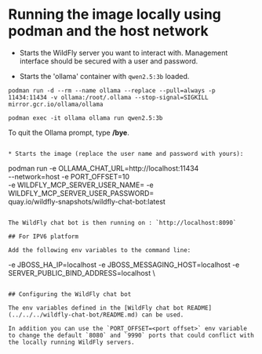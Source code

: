 #  Running the image locally using podman and the host network

* Starts the WildFly server you want to interact with. Management interface should be secured with a user and password.

* Starts the 'ollama' container with `qwen2.5:3b` loaded.

```shell
podman run -d --rm --name ollama --replace --pull=always -p 11434:11434 -v ollama:/root/.ollama --stop-signal=SIGKILL mirror.gcr.io/ollama/ollama

podman exec -it ollama ollama run qwen2.5:3b
```
To quit the Ollama prompt, type **/bye**.
```

* Starts the image (replace the user name and password with yours):

```
podman run -e OLLAMA_CHAT_URL=http://localhost:11434 \
--network=host -e PORT_OFFSET=10 \
-e WILDFLY_MCP_SERVER_USER_NAME=<your admin user> -e WILDFLY_MCP_SERVER_USER_PASSWORD=<your admin password> \
quay.io/wildfly-snapshots/wildfly-chat-bot:latest
```

The WildFly chat bot is then running on : `http://localhost:8090`

## For IPV6 platform

Add the following env variables to the command line:

```
-e JBOSS_HA_IP=localhost -e JBOSS_MESSAGING_HOST=localhost -e SERVER_PUBLIC_BIND_ADDRESS=localhost \
```

## Configuring the WildFly chat bot

The env variables defined in the [WildFly chat bot README](../../../wildfly-chat-bot/README.md) can be used.

In addition you can use the `PORT_OFFSET=<port offset>` env variable to change the default `8080` and `9990` ports that could conflict with 
the locally running WildFly servers.

